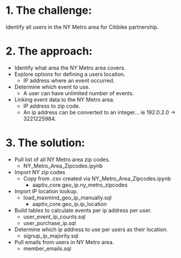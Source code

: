 # 1. The challenge: 
Identify all users in the NY Metro area for Citibike partnership.
# 2. The approach:
- Identify what area the NY Metro area covers.
- Explore options for defining a users location.
  - IP address where an event occurred.
- Determine which event to use.
  - A user can have unlimited number of events.
- Linking event data to the NY Metro area.
  - IP address to zip code.
  - An ip address can be converted to an integer... ie 192.0.2.0 -> 3221225984.
# 3. The solution:
- Pull list of all NY Metro area zip codes.
  - NY_Metro_Area_Zipcodes.ipynb
- Import NY zip codes
  - Copy from .csv created via NY_Metro_Area_Zipcodes.ipynb
    - aaptiv_core.geo_ip.ny_metro_zipcodes
- Import IP location lookup.
  - load_maxmind_geo_ip_manually.sql
    - aaptiv_core.geo_ip.ip_location
- Build tables to calculate events per ip address per user.
  - user_event_ip_counts.sql
  - user_purchase_ip.sql
- Determine which ip address to use per users as their location.
  - signup_ip_majority.sql
- Pull emails from users in NY Metro area.
  - member_emails.sql

